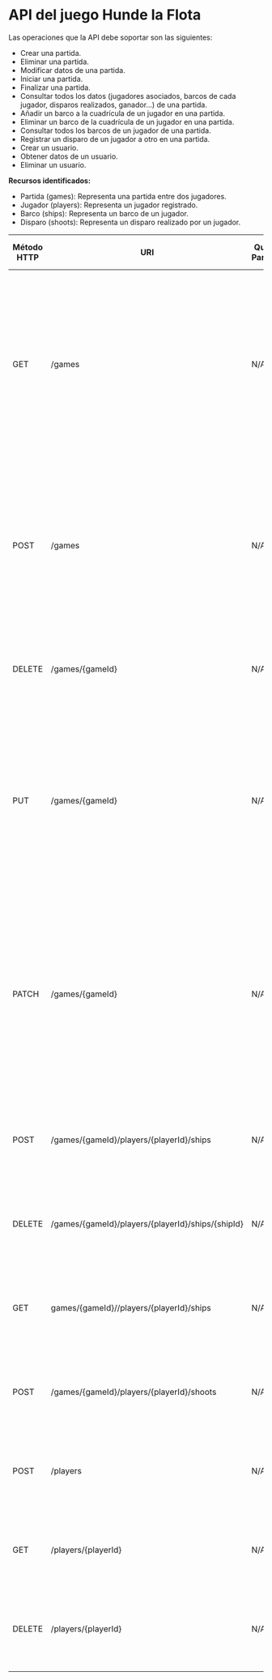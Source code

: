 # API del juego Hunde la Flota

Las operaciones que la API debe soportar son las siguientes:
- Crear una partida.
- Eliminar una partida.
- Modificar datos de una partida.
- Iniciar una partida.
- Finalizar una partida.
- Consultar todos los datos (jugadores asociados, barcos de cada jugador, disparos realizados, ganador...) de una partida.
- Añadir un barco a la cuadrícula de un jugador en una partida.
- Eliminar un barco de la cuadrícula de un jugador en una partida.
- Consultar todos los barcos de un jugador de una partida.
- Registrar un disparo de un jugador a otro en una partida.
- Crear un usuario.
- Obtener datos de un usuario.
- Eliminar un usuario.

**Recursos identificados:**
- Partida (games): Representa una partida entre dos jugadores.
- Jugador (players): Representa un jugador registrado.
- Barco (ships): Representa un barco de un jugador.
- Disparo (shoots): Representa un disparo realizado por un jugador.

| Método HTTP                            | URI                   | Query Params  | Cuerpo de la Petición                                              | Cuerpo de la Respuesta                                                                | Códigos de Respuesta                                    |
|----------------------------------------|-----------------------|---------------|--------------------------------------------------------------------|---------------------------------------------------------------------------------------|---------------------------------------------------------|
| GET                                    | /games                | N/A             | N/A                                                                | `{"games": [{"id": 1, "player1_id": "1", "player2_id": "2", "status": "En curso", "winner": null, "player1": {"ships": [{"squares": 3, "coordinates": ["A1", "A2", "A3"]}], "shoots": {"hits": ["B3", "C4"], "missed": ["D5", "E6"]}}, "player2": {"ships": [{"squares": 3, "coordinates": ["B1", "B2", "B3"]}], "shoots": {"hits": ["A1", "A2"], "missed": ["D5", "E6"]}}]}}]}`    | 200 OK<br/>400 Bad Request<br/>500 Internal Server Error   |
| POST                                   | /games                | N/A           | `{"player1_id": "1", "player2_id": "2", "status": "En curso", "player1": {"ships": [{"squares": 3, "coordinates": ["A1", "A2", "A3"]}]}, "player2": {"ships": [{"squares": 3, "coordinates": ["B1", "B2", "B3"]}]}}`  | `{"id": 1, "player1_id": "1", "player2_id": "2", "status": "En curso", "winner": null, "player1": {"ships": [{"squares": 3, "coordinates": ["A1", "A2", "A3"]}], "shoots": {"hits": [], "missed": []}, "player2": {"ships": [{"squares": 3, "coordinates": ["B1", "B2", "B3"]}], "shoots": {"hits": [], "missed": []}]}}` | 201 Created<br/>400 Bad Request<br/>500 Internal Server Error |
| DELETE                                 | /games/{gameId}       | N/A           | N/A                                                                | `{"message": "Datos de la partida borrados."}`                                                        | 200 OK<br/>404 Not Found<br/>500 Internal Server Error      |
| PUT                                    | /games/{gameId}       | N/A           |  `{"player1_id": "1", "player2_id": "3", "status": "En curso", "winner": null, "player1": {"ships": [{"squares": 3, "coordinates": ["A1", "A2", "A3"]}], "shoots": {"hits": ["B3", "C4"], "missed": ["D5", "E6"]}}, "player2": {"ships": [{"squares": 3, "coordinates": ["B1", "B2", "B3"]}], "shoots": {"hits": ["A1", "A2"], "missed": ["D5", "E6"]}}]}}`                                                               | `{"id": 1, "player1_id": "1", "player2_id": "3", "status": "En curso", "winner": null, "player1": {"ships": [{"squares": 3, "coordinates": ["A1", "A2", "A3"]}], "shoots": {"hits": ["B3", "C4"], "missed": ["D5", "E6"]}}, "player2": {"ships": [{"squares": 3, "coordinates": ["B1", "B2", "B3"]}], "shoots": {"hits": ["A1", "A2"], "missed": ["D5", "E6"]}}]}}`                | 200 OK<br/>400 Bad Request<br/>404 Not Found<br/>500 Internal Server Error      |
| PATCH                                  | /games/{gameId}       | N/A           | `{"status": "Finalizada"}`                                                               | `{"id": 1, "player1_id": "1", "player2_id": "2", "status": "Finalizada", "winner": null, "player1": {"ships": [{"squares": 3, "coordinates": ["A1", "A2", "A3"]}], "shoots": {"hits": ["B3", "C4"], "missed": ["D5", "E6"]}}, "player2": {"ships": [{"squares": 3, "coordinates": ["B1", "B2", "B3"]}], "shoots": {"hits": ["A1", "A2"], "missed": ["D5", "E6"]}}]}}`                | 200 OK<br/>400 Bad Request<br/>404 Not Found<br/>500 Internal Server Error      |
| POST                                  | /games/{gameId}/players/{playerId}/ships       | N/A           | `{"squares": 3, "coordinates": ["B1", "B2", "B3"]}` | `{"id": 1, "game_id": 1, "player_id": 1, "squares": 3, "coordinates": ["B1", "B2", "B3"]}`     | 200 OK<br/>400 Bad Request<br/>404 Not Found<br/>500 Internal Server Error |
| DELETE                                   | /games/{gameId}/players/{playerId}/ships/{shipId}     | N/A           | N/A                                                                | `{"message": "Barco eliminado."}` | 200 OK<br/>404 Not Found<br/>500 Internal Server Error    |
| GET                                  | games/{gameId}//players/{playerId}/ships       | N/A           | N/A         | `{"game_id": 1, "player_id": 1, "ships": [{"squares": 3, "coordinates": ["A1", "A2", "A3"]}]}`     | 200 OK<br/>400 Bad Request<br/>404 Not Found<br/>500 Internal Server Error |
| POST                                   | /games/{gameId}/players/{playerId}/shoots     | N/A           |`{"targetCoordinate": "C4"}`    | `{"game_id": 1, "player_id": 1, "shoots": {"hits": ["B3", "C4"], "missed": ["D5", "E6", "C4"]}}` | 200 OK<br/>400 Bad Request<br/>500 Internal Server Error    |
| POST                                   | /players     | N/A           | `{"username": "JorgeFernandez78", "password": "password#23"}`      | `{"id": 1, "username": "JorgeFernandez78", "password": "password#23"}` | 201 Created<br/>400 Bad Request<br/>500 Internal Server Error    |
| GET                                  | /players/{playerId}       | N/A           | N/A | `{"players":[{"id": 1, "username": "JorgeFernandez78", "password": "password#23"}]}`     | 200 OK<br/>400 Bad Request<br/>500 Internal Server Error |
| DELETE                                   | /players/{playerId}      | N/A           | N/A                                                                | `{"message": "Jugador eliminado."}` | 202 Accepted<br/>404 Not Found<br/>500 Internal Server Error    |